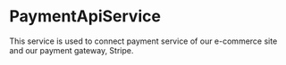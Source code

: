 # PaymentApiService

This service is used to connect payment service of our e-commerce site and our payment gateway, Stripe.
